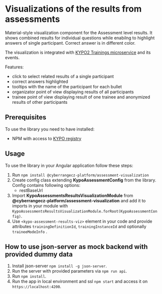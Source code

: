 # Visualizations of the results from assessments

Material-style visualization component for the Assessment level results. It shows combined
results for individual questions while enabilng to highlight answers of single
participant. Correct answer is in different color.

The visualization is integrated with [KYPO2 Trainings microservice](https://gitlab.ics.muni.cz/kypo2/services-and-portlets/kypo2-training) and its events.

Features:

- click to select related results of a single participant
- correct answers highlighted
- tooltips with the name of the participant for each bullet
- organizator point of view displaying results of all participants
- trainee point of view displaying result of one trainee and anonymized results of other participants

## Prerequisites

To use the library you need to have installed:

- NPM with access to [KYPO registry](https://projects.ics.muni.cz/projects/kbase/knowledgebase/articles/153)

## Usage

To use the library in your Angular application follow these steps:

1. Run `npm install @cyberrangecz-platform/assessment-visualization`
2. Create config class extending **KypoAssessmentConfig** from the library. Config contains following options:
    - restBaseUrl
3. Import **KypoAssessmentsResultsVisualizationModule** from **@cyberrangecz-platform/assessment-visualization** and add it to imports in your module with `KypoAssessmentsResultsVisualizationModule.forRoot(KypoAssessmentConfig)`.
4. Use `<kypo-assessment-results-viz>` element in your code and provide attributes `trainingDefinitionId`, `trainingInstanceId` and optionally `traineeModeInfo` .

## How to use json-server as mock backend with provided dummy data

1. Install json-server `npm install -g json-server`.
3. Run the server with provided parameters via `npm run api`.
4. Run `npm install`.
5. Run the app in local environment and ssl `npm start` and access it on `https://localhost:4200`.
